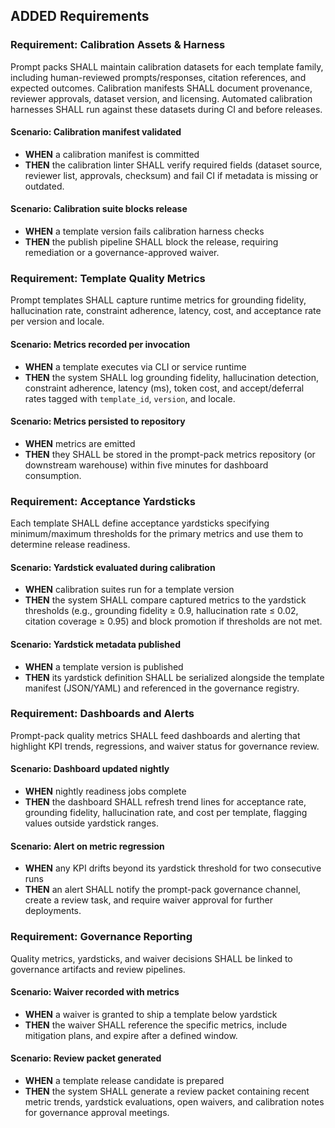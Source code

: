 ## ADDED Requirements

### Requirement: Calibration Assets & Harness
Prompt packs SHALL maintain calibration datasets for each template family, including human-reviewed prompts/responses, citation references, and expected outcomes. Calibration manifests SHALL document provenance, reviewer approvals, dataset version, and licensing. Automated calibration harnesses SHALL run against these datasets during CI and before releases.

#### Scenario: Calibration manifest validated
- **WHEN** a calibration manifest is committed
- **THEN** the calibration linter SHALL verify required fields (dataset source, reviewer list, approvals, checksum) and fail CI if metadata is missing or outdated.

#### Scenario: Calibration suite blocks release
- **WHEN** a template version fails calibration harness checks
- **THEN** the publish pipeline SHALL block the release, requiring remediation or a governance-approved waiver.

### Requirement: Template Quality Metrics
Prompt templates SHALL capture runtime metrics for grounding fidelity, hallucination rate, constraint adherence, latency, cost, and acceptance rate per version and locale.

#### Scenario: Metrics recorded per invocation
- **WHEN** a template executes via CLI or service runtime
- **THEN** the system SHALL log grounding fidelity, hallucination detection, constraint adherence, latency (ms), token cost, and accept/deferral rates tagged with `template_id`, `version`, and locale.

#### Scenario: Metrics persisted to repository
- **WHEN** metrics are emitted
- **THEN** they SHALL be stored in the prompt-pack metrics repository (or downstream warehouse) within five minutes for dashboard consumption.

### Requirement: Acceptance Yardsticks
Each template SHALL define acceptance yardsticks specifying minimum/maximum thresholds for the primary metrics and use them to determine release readiness.

#### Scenario: Yardstick evaluated during calibration
- **WHEN** calibration suites run for a template version
- **THEN** the system SHALL compare captured metrics to the yardstick thresholds (e.g., grounding fidelity ≥ 0.9, hallucination rate ≤ 0.02, citation coverage ≥ 0.95) and block promotion if thresholds are not met.

#### Scenario: Yardstick metadata published
- **WHEN** a template version is published
- **THEN** its yardstick definition SHALL be serialized alongside the template manifest (JSON/YAML) and referenced in the governance registry.

### Requirement: Dashboards and Alerts
Prompt-pack quality metrics SHALL feed dashboards and alerting that highlight KPI trends, regressions, and waiver status for governance review.

#### Scenario: Dashboard updated nightly
- **WHEN** nightly readiness jobs complete
- **THEN** the dashboard SHALL refresh trend lines for acceptance rate, grounding fidelity, hallucination rate, and cost per template, flagging values outside yardstick ranges.

#### Scenario: Alert on metric regression
- **WHEN** any KPI drifts beyond its yardstick threshold for two consecutive runs
- **THEN** an alert SHALL notify the prompt-pack governance channel, create a review task, and require waiver approval for further deployments.

### Requirement: Governance Reporting
Quality metrics, yardsticks, and waiver decisions SHALL be linked to governance artifacts and review pipelines.

#### Scenario: Waiver recorded with metrics
- **WHEN** a waiver is granted to ship a template below yardstick
- **THEN** the waiver SHALL reference the specific metrics, include mitigation plans, and expire after a defined window.

#### Scenario: Review packet generated
- **WHEN** a template release candidate is prepared
- **THEN** the system SHALL generate a review packet containing recent metric trends, yardstick evaluations, open waivers, and calibration notes for governance approval meetings.
